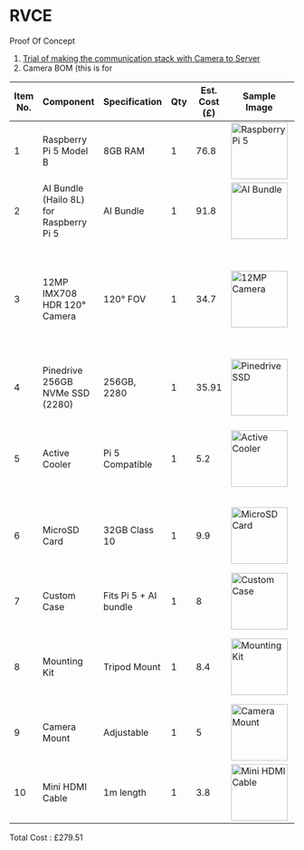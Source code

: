 # RVCE
Proof Of Concept

1. [Trial of making the communication stack with Camera to Server](./com/communication.md)
2. Camera BOM (this is for 

| Item No. | Component                                        | Specification      | Qty | Est. Cost (£) | Sample Image                                                                                              | Link                                                                                   | Notes                                                |
|----------|--------------------------------------------------|---------------------|-----|----------------|-----------------------------------------------------------------------------------------------------------|----------------------------------------------------------------------------------------|------------------------------------------------------|
| 1        | Raspberry Pi 5 Model B                           | 8GB RAM             | 1   | 76.8           | <img src="https://thepihut.com/cdn/shop/files/raspberry-pi-5-raspberry-pi-40958498898115_700x.jpg?v=1695819922" alt="Raspberry Pi 5" width="100"/> | [Link](https://thepihut.com/products/raspberry-pi-5?variant=42531604955331) |                                                      |
| 2        | AI Bundle (Hailo 8L) for Raspberry Pi 5         | AI Bundle           | 1   | 91.8           | <img src="https://thepihut.com/cdn/shop/files/ai-bundle-hailo-8l-for-raspberry-pi-5-pineboards-106038-42832289726659_700x.jpg?v=1724824572" alt="AI Bundle" width="100"/> | [Link](https://thepihut.com/products/ai-bundle-hailo-8l-for-raspberry-pi-5) |                                                      |
| 3        | 12MP IMX708 HDR 120° Camera                     | 120° FOV            | 1   | 34.7           | <img src="https://thepihut.com/cdn/shop/files/arducam-12mp-imx708-hdr-120-camera-module-with-wide-angle-m12-lens-for-raspberry-pi-arducam-b0310-40596338049219_700x.jpg?v=1724774228" alt="12MP Camera" width="100"/> | [Link](https://thepihut.com/products/arducam-12mp-imx708-hdr-120-wide-angle-camera-module-with-m12-lens-for-raspberry-pi) | Arducam 12MP IMX708 HDR 120° Camera Module with Wide-Angle M12 Lens for Raspberry Pi |
| 4        | Pinedrive 256GB NVMe SSD (2280)                 | 256GB, 2280         | 1   | 35.91          | <img src="https://thepihut.com/cdn/shop/files/pinedrive-256gb-nvme-ssd-2280-pineboards-105969-42368160202947_700x.jpg?v=1717692241" alt="Pinedrive SSD" width="100"/> | [Link](https://thepihut.com/products/pinedrive-256gb-nvme-ssd-2280) |                                                      |
| 5        | Active Cooler                                    | Pi 5 Compatible     | 1   | 5.2            | <img src="https://thepihut.com/cdn/shop/files/argon-thrml-30mm-active-cooler-for-raspberry-pi-5-argon40-41416718024899_700x.jpg?v=1704902893" alt="Active Cooler" width="100"/> | [Link](https://thepihut.com/products/argon-thrml-30mm-active-cooler-for-raspberry-pi-5) | Argon THRML 30mm Active Cooler for Raspberry Pi 5  |
| 6        | MicroSD Card                                    | 32GB Class 10       | 1   | 9.9            | <img src="https://thepihut.com/cdn/shop/files/official-pi-hole-raspberry-pi-4-kit-the-pi-hut-105033-43171441311939_700x.jpg?v=1726632845" alt="MicroSD Card" width="100"/> | [Link](https://thepihut.com/products/noobs-preinstalled-sd-card) | Official Raspberry Pi Micro SD Card with RPi OS Pre-Installed |
| 7        | Custom Case                                      | Fits Pi 5 + AI bundle | 1   | 8              | <img src="https://thepihut.com/cdn/shop/files/layer-case-for-pineboards-hats-the-pi-hut-tph-078-42874102055107_700x.jpg?v=1724811056" alt="Custom Case" width="100"/> | [Link](https://thepihut.com/products/layer-case-for-pineboards-hats) | Just for a development                               |
| 8        | Mounting Kit                                     | Tripod Mount        | 1   | 8.4            | <img src="https://thepihut.com/cdn/shop/files/die-cast-tripod-mount-for-raspberry-pi-camera-modules-entaniya-106019-42832871063747_700x.jpg?v=1724814306" alt="Mounting Kit" width="100"/> | [Link](https://thepihut.com/products/die-cast-tripod-mount-for-raspberry-pi-camera-modules) | Die-cast Tripod Mount for Raspberry Pi Camera Modules |
| 9        | Camera Mount                                     | Adjustable          | 1   | 5              | <img src="https://thepihut.com/cdn/shop/files/extendable-tripod-for-raspberry-pi-hq-camera-the-pi-hut-106062-42899004326083_700x.jpg?v=1724815391" alt="Camera Mount" width="100"/> | [Link](https://thepihut.com/products/extendable-tripod-for-raspberry-pi-hq-camera) | Extendable Tripod for Raspberry Pi HQ Camera       |
| 10       | Mini HDMI Cable                                  | 1m length           | 1   | 3.8            | <img src="https://thepihut.com/cdn/shop/products/micro-hdmi-to-hdmi-cable-for-raspberry-pi-4-the-pi-hut-103596-29915930689731_700x.jpg?v=1646362088" alt="Mini HDMI Cable" width="100"/> | [Link](https://thepihut.com/products/hdmi-to-micro-hdmi-cable-2m-gold-plated?variant=40818117050563) |                                                      |

Total Cost : £279.51
